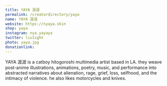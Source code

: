 ```yaml
---
title: YAYA 涯涯
permalink: /creatordirectory/yaya
name: YAYA 涯涯
website: https://nyaya.skin
shop: yaya
instagram: nya.yayaya
twitter: liu1ight
photo: yaya.jpg
donationlink:
---
```

YAYA 涯涯 is a catboy hitogoroshi multimedia artist based in LA. they weave post-anime illustrations, animations, poetry, music, and performance into abstracted narratives about alienation, rage, grief, loss, selfhood, and the intimacy of violence. he also likes motorcycles and knives.